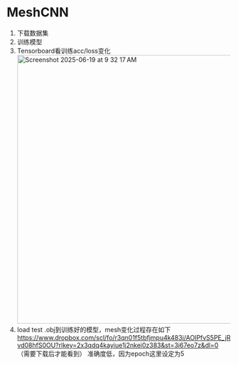 # MeshCNN
1. 下载数据集
2. 训练模型
3. Tensorboard看训练acc/loss变化
   <img width="604" alt="Screenshot 2025-06-19 at 9 32 17 AM" src="https://github.com/user-attachments/assets/81bb2afb-53d9-44f2-bffd-839c5ecccd5a" />
4. load test .obj到训练好的模型，mesh变化过程存在如下
   https://www.dropbox.com/scl/fo/r3qn01f5tbfjmpu4k483i/AOIPfvS5PE_jRvd08hfS0OU?rlkey=2x3qdq4kayiue1j2nkei0z383&st=3i67eo7z&dl=0
   （需要下载后才能看到）
准确度低，因为epoch这里设定为5
